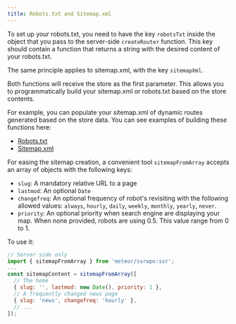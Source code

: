 ```yaml
---
title: Robots.txt and Sitemap.xml
---
```


To set up your robots.txt, you need to have the key `robotsTxt` inside the object
that you pass to the server-side `createRouter` function. This key should contain
a function that returns a string with the desired content of your robots.txt.

The same principle applies to sitemap.xml, with the key `sitemapXml`.

Both functions will receive the store as the first parameter. This allows you to
programmatically build your sitemap.xml or robots.txt based on the store contents.  

For example, you can populate your sitemap.xml of dynamic routes generated based
on the store data. You can see examples of building these functions here:  
* [Robots.txt](https://github.com/ssr-server/ssr/blob/master/demo/server/robotsTxt.js "Robots.txt builder")  
* [Sitemap.xml](https://github.com/ssr-server/ssr/blob/master/demo/server/sitemapXml.js "Sitemap.xml builder")

For easing the sitemap creation, a convenient tool `sitemapFromArray` accepts an array
of objects with the following keys:

* `slug`: A mandatory relative URL to a page
* `lastmod`: An optional `Date`
* `changefreq`: An optional frequency of robot's revisiting with the following allowed values:
  `always`, `hourly`, `daily`, `weekly`, `monthly`, `yearly`, `never`.
* `priority`: An optional priority when search engine are displaying your map.
  When none provided, robots are using 0.5. This value range from 0 to 1.

To use it:
```js
// Server side only
import { sitemapFromArray } from 'meteor/ssrwpo:ssr';
...
const sitemapContent = sitemapFromArray([
  // The home
  { slug: '', lastmod: new Date(), priority: 1 },
  // A frequently changed news page
  { slug: 'news', changefreq: 'hourly' },
  // ...
]);
```

